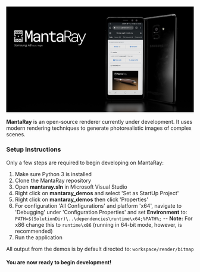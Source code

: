 ![Alt text](docs/public/mantaray_banner_v3.png?raw=true)


**MantaRay** is an open-source renderer currently under development. It uses modern rendering techniques to generate photorealistic images of complex scenes. 
 
### Setup Instructions

Only a few steps are required to begin developing on MantaRay:
1. Make sure Python 3 is installed
2. Clone the MantaRay repository
3. Open **mantaray.sln** in Microsoft Visual Studio
4. Right click on **mantaray_demos** and select 'Set as StartUp Project'
5. Right click on **mantaray_demos** then click 'Properties'
6. For configuration 'All Configurations' and platform 'x64', navigate to 'Debugging' under 'Configuration Properties' and set **Environment** to: ```PATH=$(SolutionDir)\..\dependencies\runtime\x64;%PATH%;```
-- **Note:** For x86 change this to ```runtime\x86``` (running in 64-bit mode, however, is recommended)
7. Run the application

All output from the demos is by default directed to: ```workspace/render/bitmap```

#### You are now ready to begin development!

